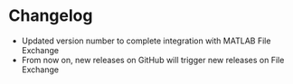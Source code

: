 # Changelog

- Updated version number to complete integration with MATLAB File Exchange
- From now on, new releases on GitHub will trigger new releases on File Exchange